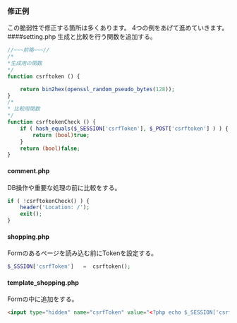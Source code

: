 ### 修正例
この脆弱性で修正する箇所は多くあります。
4つの例をあげて進めていきます。
####setting.php
生成と比較を行う関数を追加する。
```php
//~~~前略~~~//
/*
*生成用の関数
*/
function csrftoken () {

    return bin2hex(openssl_random_pseudo_bytes(128));
}
/*
* 比較用関数
*/
function csrftokenCheck () {
    if ( hash_equals($_SESSION['csrfToken'], $_POST['csrftoken'] ) ) {
        return (bool)true;
    }
    return (bool)false;
}
```
#### comment.php
DB操作や重要な処理の前に比較をする。
```php
if ( !csrftokenCheck() ) {
    header('Location: /');
    exit();
}
```

#### shopping.php
Formのあるページを読み込む前にTokenを設定する。
```php
$_SSSION['csrfToken']   =  csrftoken();
```

#### template_shopping.php
Formの中に追加をする。
```html
<input type="hidden" name="csrfToken" value="<?php echo $_SESSION['csrfToken'] ?>">
```
